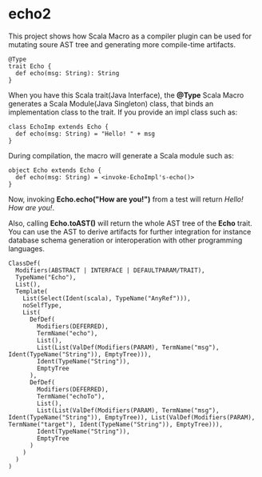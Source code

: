 # echo2
This project shows how Scala Macro as a compiler plugin can be used for mutating soure AST tree and generating more compile-time artifacts.
```
@Type
trait Echo {
  def echo(msg: String): String
}
```
When you have this Scala trait(Java Interface), the **@Type** Scala Macro generates a Scala Module(Java Singleton) class, that binds an implementation class to the trait. If you provide an impl class such as:
```
class EchoImp extends Echo {
  def echo(msg: String) = "Hello! " + msg
}
```
During compilation, the macro will generate a Scala module such as:
```
object Echo extends Echo {
  def echo(msg: String) = <invoke-EchoImpl's-echo()>
}
```
Now, invoking **Echo.echo("How are you!")** from a test will return *Hello! How are you!*.

Also, calling **Echo.toAST()** will return the whole AST tree of the **Echo** trait. You can use the AST to derive artifacts for further integration for instance database schema generation or interoperation with other programming languages.
```
ClassDef(
  Modifiers(ABSTRACT | INTERFACE | DEFAULTPARAM/TRAIT), 
  TypeName("Echo"), 
  List(), 
  Template(
    List(Select(Ident(scala), TypeName("AnyRef"))), 
    noSelfType, 
    List(
      DefDef(
        Modifiers(DEFERRED), 
        TermName("echo"), 
        List(), 
        List(List(ValDef(Modifiers(PARAM), TermName("msg"), Ident(TypeName("String")), EmptyTree))), 
        Ident(TypeName("String")), 
        EmptyTree
      ), 
      DefDef(
        Modifiers(DEFERRED), 
        TermName("echoTo"), 
        List(), 
        List(List(ValDef(Modifiers(PARAM), TermName("msg"), Ident(TypeName("String")), EmptyTree)), List(ValDef(Modifiers(PARAM), TermName("target"), Ident(TypeName("String")), EmptyTree))), 
        Ident(TypeName("String")), 
        EmptyTree
      )
    )
  )
)
```
